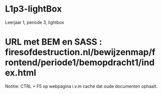 # L1p3-lightBox
Leerjaar 1, periode 3, lightbox

# URL met BEM en SASS : firesofdestruction.nl/bewijzenmap/frontend/periode1/bemopdracht1/index.html
Notitie: CTRL + F5 op webpagina i.v.m cache dat oude documenten ophaalt.
